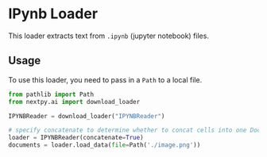 # IPynb Loader

This loader extracts text from `.ipynb` (jupyter notebook) files.

## Usage

To use this loader, you need to pass in a `Path` to a local file.

```python
from pathlib import Path
from nextpy.ai import download_loader

IPYNBReader = download_loader("IPYNBReader")

# specify concatenate to determine whether to concat cells into one DocumentNode
loader = IPYNBReader(concatenate=True)
documents = loader.load_data(file=Path('./image.png'))
```
